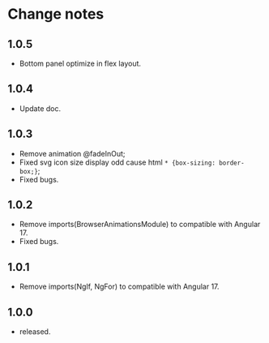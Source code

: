 # Change notes

## 1.0.5

- Bottom panel optimize in flex layout.

## 1.0.4

- Update doc.

## 1.0.3

- Remove animation @fadeInOut;
- Fixed svg icon size display odd cause html `* {box-sizing: border-box;}`;
- Fixed bugs.

## 1.0.2

- Remove imports(BrowserAnimationsModule) to compatible with Angular 17.
- Fixed bugs.

## 1.0.1

- Remove imports(NgIf, NgFor) to compatible with Angular 17.

## 1.0.0

- released.
